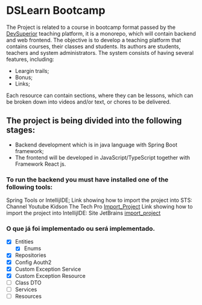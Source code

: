 # DSLearn Bootcamp
The Project is related to a course in bootcamp format passed by the [DevSuperior](https://devsuperior.com.br/) teaching platform, it is a monorepo, which will contain backend and web frontend. The objective is to develop a teaching platform that contains courses, their classes and students. Its authors are students, teachers and system administrators.
The system consists of having several features, including:
* Leargin trails;
* Bonus;
* Links;

Each resource can contain sections, where they can be lessons, which can be broken down into videos and/or text, or chores to be delivered.

## The project is being divided into the following stages: 
* Backend development which is in java language with Spring Boot framework;
* The frontend will be developed in JavaScript/TypeScript together with Framework React js.

### To run the backend you must have installed one of the following tools:

Spring Tools or IntellijIDE;
Link showing how to import the project into STS: Channel Youtube Kidson The Tech Pro [Import_Project](https://www.youtube.com/watch?v=aE-aH6bnPSc&ab_channel=KindsonTheTechPro)
Link showing how to import the project into IntellijIDE: Site JetBrains [import_project](https://www.jetbrains.com/help/idea/import-project-or-module-wizard.html#import-project)

### O que já foi implementado ou será implementado.

- [x] Entities
    - [x] Enums
- [x] Repositories
- [x] Config Aouth2
- [x] Custom Exception Service
- [x] Custom Exception Resource
- [ ] Class DTO
- [ ] Services
- [ ] Resources